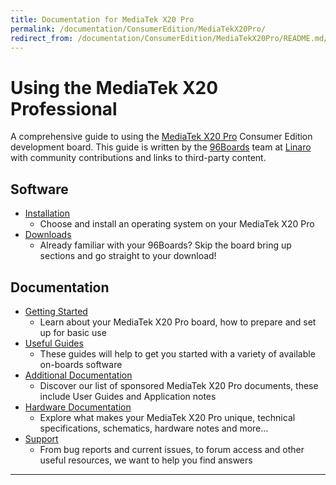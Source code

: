 ```yaml
---
title: Documentation for MediaTek X20 Pro
permalink: /documentation/ConsumerEdition/MediaTekX20Pro/
redirect_from: /documentation/ConsumerEdition/MediaTekX20Pro/README.md/
---
```

# Using the MediaTek X20 Professional

A comprehensive guide to using the [MediaTek X20 Pro](/product/mediatek-x20/) Consumer Edition development board. This guide is written by the [96Boards](https://www.96boards.org) team at [Linaro](http://www.linaro.org) with community contributions and links to third-party content.

## Software

- [Installation](Installation/)
   - Choose and install an operating system on your MediaTek X20 Pro
- [Downloads](Downloads/)
   - Already familiar with your 96Boards? Skip the board bring up sections and go straight to your download!

## Documentation

- [Getting Started](GettingStarted/)
   - Learn about your MediaTek X20 Pro board, how to prepare and set up for basic use
- [Useful Guides](Guides/)
   - These guides will help to get you started with a variety of available on-boards software
- [Additional Documentation](AdditionalDocs/)
   - Discover our list of sponsored MediaTek X20 Pro documents, these include User Guides and Application notes
- [Hardware Documentation](HardwareDocs/)
   - Explore what makes your MediaTek X20 Pro unique, technical specifications, schematics, hardware notes and more...
- [Support](Troubleshooting/)
   - From bug reports and current issues, to forum access and other useful resources, we want to help you find answers   

***
